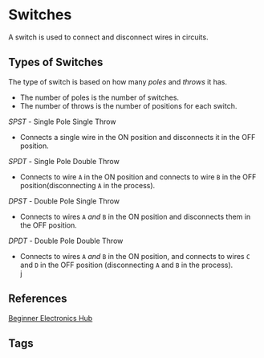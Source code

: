 # Switches

A switch is used to connect and disconnect wires in circuits.  

## Types of Switches

The type of switch is based on how many *poles* and *throws* it has.   
* The number of poles is the number of switches.  
* The number of throws is the number of positions for each switch.  

*SPST* - Single Pole Single Throw   
* Connects a single wire in the ON position and disconnects it in the OFF position.

*SPDT* - Single Pole Double Throw  
* Connects to wire `A` in the ON position and connects to wire `B` in the OFF position(disconnecting `A` in the process).  

*DPST* - Double Pole Single Throw
* Connects to wires `A` *and* `B` in the ON position and disconnects them in the OFF position.  

*DPDT* - Double Pole Double Throw
* Connects to wires `A` *and* `B` in the ON position, and connects to wires `C` and `D` in the OFF position (disconnecting `A` and `B` in the process).  
j

## References
[Beginner Electronics Hub](../202305062158)

## Tags
